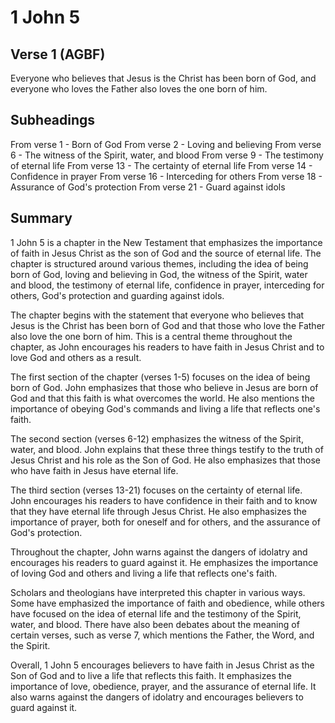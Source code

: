 # 1 John 5

## Verse 1 (AGBF)

Everyone who believes that Jesus is the Christ has been born of God, and everyone who loves the Father also loves the one born of him.

## Subheadings

From verse 1 - Born of God
From verse 2 - Loving and believing
From verse 6 - The witness of the Spirit, water, and blood
From verse 9 - The testimony of eternal life
From verse 13 - The certainty of eternal life
From verse 14 - Confidence in prayer
From verse 16 - Interceding for others
From verse 18 - Assurance of God's protection
From verse 21 - Guard against idols

## Summary

1 John 5 is a chapter in the New Testament that emphasizes the importance of faith in Jesus Christ as the son of God and the source of eternal life. The chapter is structured around various themes, including the idea of being born of God, loving and believing in God, the witness of the Spirit, water and blood, the testimony of eternal life, confidence in prayer, interceding for others, God's protection and guarding against idols.

The chapter begins with the statement that everyone who believes that Jesus is the Christ has been born of God and that those who love the Father also love the one born of him. This is a central theme throughout the chapter, as John encourages his readers to have faith in Jesus Christ and to love God and others as a result.

The first section of the chapter (verses 1-5) focuses on the idea of being born of God. John emphasizes that those who believe in Jesus are born of God and that this faith is what overcomes the world. He also mentions the importance of obeying God's commands and living a life that reflects one's faith.

The second section (verses 6-12) emphasizes the witness of the Spirit, water, and blood. John explains that these three things testify to the truth of Jesus Christ and his role as the Son of God. He also emphasizes that those who have faith in Jesus have eternal life.

The third section (verses 13-21) focuses on the certainty of eternal life. John encourages his readers to have confidence in their faith and to know that they have eternal life through Jesus Christ. He also emphasizes the importance of prayer, both for oneself and for others, and the assurance of God's protection.

Throughout the chapter, John warns against the dangers of idolatry and encourages his readers to guard against it. He emphasizes the importance of loving God and others and living a life that reflects one's faith.

Scholars and theologians have interpreted this chapter in various ways. Some have emphasized the importance of faith and obedience, while others have focused on the idea of eternal life and the testimony of the Spirit, water, and blood. There have also been debates about the meaning of certain verses, such as verse 7, which mentions the Father, the Word, and the Spirit.

Overall, 1 John 5 encourages believers to have faith in Jesus Christ as the Son of God and to live a life that reflects this faith. It emphasizes the importance of love, obedience, prayer, and the assurance of eternal life. It also warns against the dangers of idolatry and encourages believers to guard against it.